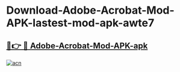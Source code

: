 # Download-Adobe-Acrobat-Mod-APK-lastest-mod-apk-awte7

<h2><a href="https://apkcomod.com?title=Adobe-Acrobat-Mod-APK">🔗👉 🔴 Adobe-Acrobat-Mod-APK-apk </a></h2>

[![acn](https://github.com/user-attachments/assets/0f9c940e-d8b0-45ae-aac7-cd30a18b3e1c)](https://apkcomod.com?title=Adobe-Acrobat-Mod-APK)
